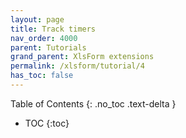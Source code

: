 ```yaml
---
layout: page
title: Track timers
nav_order: 4000
parent: Tutorials
grand_parent: XlsForm extensions
permalink: /xlsform/tutorial/4
has_toc: false
---
```

Table of Contents
{: .no_toc .text-delta }

- TOC
{:toc}

